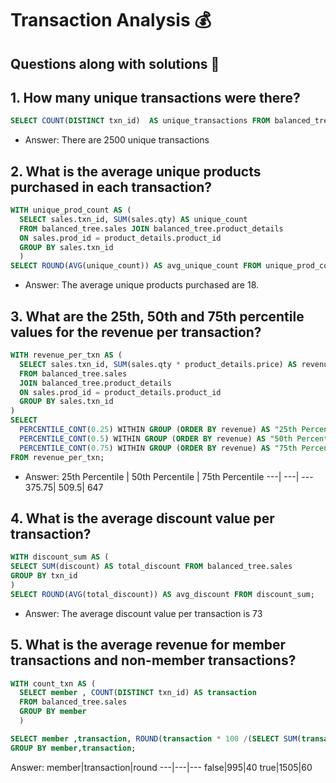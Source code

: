 # Transaction Analysis 💰
## Questions along with solutions 📖
## 1. How many unique transactions were there?
```sql
SELECT COUNT(DISTINCT txn_id)  AS unique_transactions FROM balanced_tree.sales;
```
- Answer: There are 2500 unique transactions
## 2. What is the average unique products purchased in each transaction?
```sql
WITH unique_prod_count AS (
  SELECT sales.txn_id, SUM(sales.qty) AS unique_count
  FROM balanced_tree.sales JOIN balanced_tree.product_details
  ON sales.prod_id = product_details.product_id
  GROUP BY sales.txn_id
  )
SELECT ROUND(AVG(unique_count)) AS avg_unique_count FROM unique_prod_count;
```
- Answer: The average unique products purchased are 18.
## 3. What are the 25th, 50th and 75th percentile values for the revenue per transaction?
```sql
WITH revenue_per_txn AS (
  SELECT sales.txn_id, SUM(sales.qty * product_details.price) AS revenue
  FROM balanced_tree.sales
  JOIN balanced_tree.product_details
  ON sales.prod_id = product_details.product_id
  GROUP BY sales.txn_id
)
SELECT
  PERCENTILE_CONT(0.25) WITHIN GROUP (ORDER BY revenue) AS "25th Percentile",
  PERCENTILE_CONT(0.5) WITHIN GROUP (ORDER BY revenue) AS "50th Percentile (Median)",
  PERCENTILE_CONT(0.75) WITHIN GROUP (ORDER BY revenue) AS "75th Percentile"
FROM revenue_per_txn;
```
- Answer:
25th Percentile | 50th Percentile | 75th Percentile
  ---| ---| ---
  375.75| 509.5| 647

## 4. What is the average discount value per transaction?
```sql
WITH discount_sum AS (
SELECT SUM(discount) AS total_discount FROM balanced_tree.sales
GROUP BY txn_id
)
SELECT ROUND(AVG(total_discount)) AS avg_discount FROM discount_sum;
```
- Answer: The average discount value per transaction is 73
## 5. What is the average revenue for member transactions and non-member transactions?
```sql
WITH count_txn AS (
  SELECT member , COUNT(DISTINCT txn_id) AS transaction
  FROM balanced_tree.sales
  GROUP BY member
  )

SELECT member ,transaction, ROUND(transaction * 100 /(SELECT SUM(transaction) FROM count_txn)) FROM count_txn
GROUP BY member,transaction;
```
Answer:
member|transaction|round
---|---|---
false|995|40
true|1505|60
  
